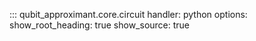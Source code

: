 ::: qubit_approximant.core.circuit
	handler: python
	options:
		show_root_heading: true
		show_source: true
